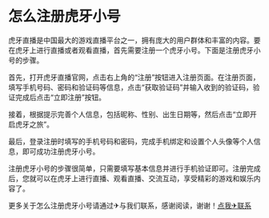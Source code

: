 # 怎么注册虎牙小号

虎牙直播是中国最大的游戏直播平台之一，拥有庞大的用户群体和丰富的内容。要在虎牙上进行直播或者观看直播，首先需要注册一个虎牙小号。下面是注册虎牙小号的步骤。

首先，打开虎牙直播官网，点击右上角的“注册”按钮进入注册页面。在注册页面，填写手机号码、密码和验证码等信息，点击“获取验证码”并输入收到的验证码，验证完成后点击“立即注册”按钮。

接着，根据提示完善个人信息，包括昵称、性别、出生日期等，然后点击“立即开启虎牙之旅”。

最后，登录注册时填写的手机号码和密码，完成手机绑定和设置个人头像等个人信息，即可成功注册虎牙小号。

注册虎牙小号的步骤很简单，只需要填写基本信息并进行手机验证即可。注册完成后，您就可以在虎牙上进行直播、观看直播、交流互动，享受精彩的游戏和娱乐内容了。

更多关于怎么注册虎牙小号请通过✈与我们联系，感谢阅读，谢谢！[点我✈联系](https://1.k02.cc)